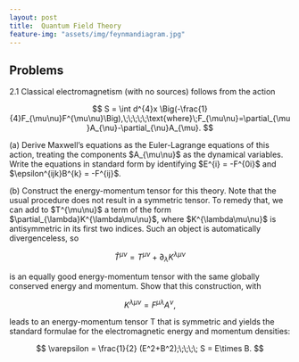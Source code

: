 ```yaml
---
layout: post
title:  Quantum Field Theory
feature-img: "assets/img/feynmandiagram.jpg"
---
```

<h2>Problems</h2>
<p>2.1 Classical electromagnetism (with no sources) follows from the action</p>

$$ S = \int d^{4}x \Big(-\frac{1}{4}F_{\mu\nu}F^{\mu\nu}\Big),\;\;\;\;\;\text{where}\;F_{\mu\nu}=\partial_{\mu}A_{\nu}-\partial_{\nu}A_{\mu}. $$

<p>(a) Derive Maxwell’s equations as the Euler-Lagrange equations of this action, treating the components $A_{\mu\nu}$ as the dynamical variables. Write the equations in standard form by identifying $E^{i} = -F^{0i}$ and $\epsilon^{ijk}B^{k} = -F^{ij}$.</p> 
<p>(b) Construct the energy-momentum tensor for this theory. Note that the usual procedure does not result in a symmetric tensor. To remedy that, we can add to $T^{\mu\nu}$ a term of the form $\partial_{\lambda}K^{\lambda\mu\nu}$, where $K^{\lambda\mu\nu}$ is antisymmetric in its first two indices. Such an object is automatically divergenceless, so</p>

$$ \hat{T}^{\mu\nu} = T^{\mu\nu} + \partial_{\lambda} K^{\lambda\mu\nu}$$

<p>is an equally good energy-momentum tensor with the same globally conserved energy and momentum. Show that this construction, with</p>

$$ K^{\lambda\mu\nu} = F^{\mu\lambda} A^{\nu}, $$

<p>leads to an energy-momentum tensor T that is symmetric and yields the standard formulae for the electromagnetic energy and momentum densities:</p>

$$ \varepsilon = \frac{1}{2} (E^2+B^2);\;\;\;\; S = E\times B. $$